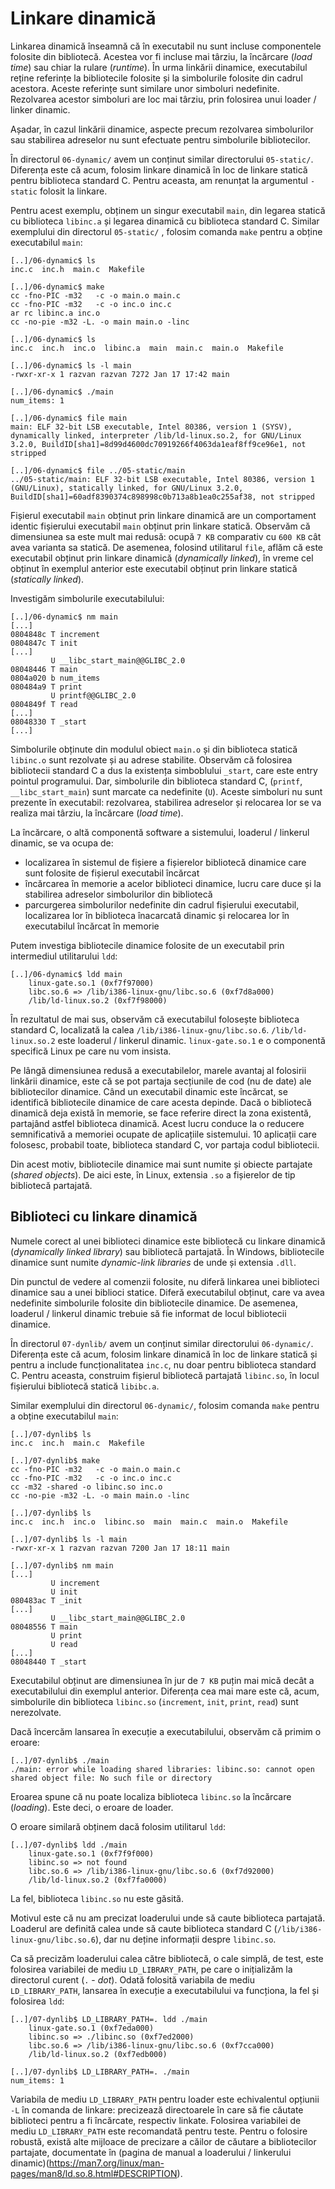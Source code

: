 # Linkare dinamică

Linkarea dinamică înseamnă că în executabil nu sunt incluse componentele folosite din bibliotecă.
Acestea vor fi incluse mai târziu, la încărcare (*load time*) sau chiar la rulare (*runtime*).
În urma linkării dinamice, executabilul reține referințe la bibliotecile folosite și la simbolurile folosite din cadrul acestora.
Aceste referințe sunt similare unor simboluri nedefinite.
Rezolvarea acestor simboluri are loc mai târziu, prin folosirea unui loader / linker dinamic.

Așadar, în cazul linkării dinamice, aspecte precum rezolvarea simbolurilor sau stabilirea adreselor nu sunt efectuate pentru simbolurile bibliotecilor.

În directorul `06-dynamic/` avem un conținut similar directorului `05-static/`.
Diferența este că acum, folosim linkare dinamică în loc de linkare statică pentru biblioteca standard C.
Pentru aceasta, am renunțat la argumentul `-static` folosit la linkare.

Pentru acest exemplu, obținem un singur executabil `main`, din legarea statică cu biblioteca `libinc.a` și legarea dinamică cu biblioteca standard C.
Similar exemplului din directorul `05-static/` , folosim comanda `make` pentru a obține executabilul `main`:

```console
[..]/06-dynamic$ ls
inc.c  inc.h  main.c  Makefile

[..]/06-dynamic$ make
cc -fno-PIC -m32   -c -o main.o main.c
cc -fno-PIC -m32   -c -o inc.o inc.c
ar rc libinc.a inc.o
cc -no-pie -m32 -L. -o main main.o -linc

[..]/06-dynamic$ ls
inc.c  inc.h  inc.o  libinc.a  main  main.c  main.o  Makefile

[..]/06-dynamic$ ls -l main
-rwxr-xr-x 1 razvan razvan 7272 Jan 17 17:42 main

[..]/06-dynamic$ ./main
num_items: 1

[..]/06-dynamic$ file main
main: ELF 32-bit LSB executable, Intel 80386, version 1 (SYSV), dynamically linked, interpreter /lib/ld-linux.so.2, for GNU/Linux 3.2.0, BuildID[sha1]=8d99d4600dc70919266f4063da1eaf8ff9ce96e1, not stripped

[..]/06-dynamic$ file ../05-static/main
../05-static/main: ELF 32-bit LSB executable, Intel 80386, version 1 (GNU/Linux), statically linked, for GNU/Linux 3.2.0, BuildID[sha1]=60adf8390374c898998c0b713a8b1ea0c255af38, not stripped
```

Fișierul executabil `main` obținut prin linkare dinamică are un comportament identic fișierului executabil `main` obținut prin linkare statică.
Observăm că dimensiunea sa este mult mai redusă: ocupă `7 KB` comparativ cu `600 KB` cât avea varianta sa statică.
De asemenea, folosind utilitarul `file`, aflăm că este executabil obținut prin linkare dinamică (*dynamically linked*), în vreme cel obținut în exemplul anterior este executabil obținut prin linkare statică (*statically linked*).

Investigăm simbolurile executabilului:

```console
[..]/06-dynamic$ nm main
[...]
0804848c T increment
0804847c T init
[...]
         U __libc_start_main@@GLIBC_2.0
08048446 T main
0804a020 b num_items
080484a9 T print
         U printf@@GLIBC_2.0
0804849f T read
[...]
08048330 T _start
[...]
```

Simbolurile obținute din modulul obiect `main.o` și din biblioteca statică `libinc.o` sunt rezolvate și au adrese stabilite.
Observăm că folosirea bibliotecii standard C a dus la existența simboblului `_start`, care este entry pointul programului.
Dar, simbolurile din biblioteca standard C, (`printf`, `__libc_start_main`) sunt marcate ca nedefinite (`U`).
Aceste simboluri nu sunt prezente în executabil: rezolvarea, stabilirea adreselor și relocarea lor se va realiza mai târziu, la încărcare (*load time*).

La încărcare, o altă componentă software a sistemului, loaderul / linkerul dinamic, se va ocupa de:

- localizarea în sistemul de fișiere a fișierelor bibliotecă dinamice care sunt folosite de fișierul executabil încărcat
- încărcarea în memorie a acelor biblioteci dinamice, lucru care duce și la stabilirea adreselor simbolurilor din bibliotecă
- parcurgerea simbolurilor nedefinite din cadrul fișierului executabil, localizarea lor în biblioteca înacarcată dinamic și relocarea lor în executabilul încărcat în memorie

Putem investiga bibliotecile dinamice folosite de un executabil prin intermediul utilitarului `ldd`:

```console
[..]/06-dynamic$ ldd main
	linux-gate.so.1 (0xf7f97000)
	libc.so.6 => /lib/i386-linux-gnu/libc.so.6 (0xf7d8a000)
	/lib/ld-linux.so.2 (0xf7f98000)
```

În rezultatul de mai sus, observăm că executabilul folosește biblioteca standard C, localizată la calea `/lib/i386-linux-gnu/libc.so.6`.
`/lib/ld-linux.so.2` este loaderul / linkerul dinamic.
`linux-gate.so.1` e o componentă specifică Linux pe care nu vom insista.

Pe lângă dimensiunea redusă a executabilelor, marele avantaj al folosirii linkării dinamice, este că se pot partaja secțiunile de cod (nu de date) ale bibliotecilor dinamice.
Când un executabil dinamic este încărcat, se identifică bibliotecile dinamice de care acesta depinde.
Dacă o bibliotecă dinamică deja există în memorie, se face referire direct la zona existentă, partajând astfel biblioteca dinamică.
Acest lucru conduce la o reducere semnificativă a memoriei ocupate de aplicațiile sistemului.
10 aplicații care folosesc, probabil toate, biblioteca standard C, vor partaja codul bibliotecii.

Din acest motiv, bibliotecile dinamice mai sunt numite și obiecte partajate (*shared objects*).
De aici este, în Linux, extensia `.so` a fișierelor de tip bibliotecă partajată.

## Biblioteci cu linkare dinamică

Numele corect al unei biblioteci dinamice este bibliotecă cu linkare dinamică (*dynamically linked library*) sau bibliotecă partajată.
În Windows, bibliotecile dinamice sunt numite *dynamic-link libraries* de unde și extensia `.dll`.

Din punctul de vedere al comenzii folosite, nu diferă linkarea unei biblioteci dinamice sau a unei biblioci statice.
Diferă executabilul obținut, care va avea nedefinite simbolurile folosite din bibliotecile dinamice.
De asemenea, loaderul / linkerul dinamic trebuie să fie informat de locul bibliotecii dinamice.

În directorul `07-dynlib/` avem un conținut similar directorului `06-dynamic/`.
Diferența este că acum, folosim linkare dinamică în loc de linkare statică și pentru a include funcționalitatea `inc.c`, nu doar pentru biblioteca standard C.
Pentru aceasta, construim fișierul bibliotecă partajată `libinc.so`, în locul fișierului bibliotecă statică `libibc.a`.

Similar exemplului din directorul `06-dynamic/`, folosim comanda `make` pentru a obține executabilul `main`:

```console
[..]/07-dynlib$ ls
inc.c  inc.h  main.c  Makefile

[..]/07-dynlib$ make
cc -fno-PIC -m32   -c -o main.o main.c
cc -fno-PIC -m32   -c -o inc.o inc.c
cc -m32 -shared -o libinc.so inc.o
cc -no-pie -m32 -L. -o main main.o -linc

[..]/07-dynlib$ ls
inc.c  inc.h  inc.o  libinc.so  main  main.c  main.o  Makefile

[..]/07-dynlib$ ls -l main
-rwxr-xr-x 1 razvan razvan 7200 Jan 17 18:11 main

[..]/07-dynlib$ nm main
[...]
         U increment
         U init
080483ac T _init
[...]
         U __libc_start_main@@GLIBC_2.0
08048556 T main
         U print
         U read
[...]
08048440 T _start
```

Executabilul obținut are dimensiunea în jur de `7 KB` puțin mai mică decât a executabilului din exemplul anterior.
Diferența cea mai mare este că, acum, simbolurile din biblioteca `libinc.so` (`increment`, `init`, `print`, `read`) sunt nerezolvate.

Dacă încercăm lansarea în execuție a executabilului, observăm că primim o eroare:

```console
[..]/07-dynlib$ ./main
./main: error while loading shared libraries: libinc.so: cannot open shared object file: No such file or directory
```

Eroarea spune că nu poate localiza biblioteca `libinc.so` la încărcare (*loading*).
Este deci, o eroare de loader.

O eroare similară obținem dacă folosim utilitarul `ldd`:

```console
[..]/07-dynlib$ ldd ./main
	linux-gate.so.1 (0xf7f9f000)
	libinc.so => not found
	libc.so.6 => /lib/i386-linux-gnu/libc.so.6 (0xf7d92000)
	/lib/ld-linux.so.2 (0xf7fa0000)
```

La fel, biblioteca `libinc.so` nu este găsită.

Motivul este că nu am precizat loaderului unde să caute biblioteca partajată.
Loaderul are definită calea unde să caute biblioteca standard C (`/lib/i386-linux-gnu/libc.so.6`), dar nu deține informații despre `libinc.so`.

Ca să precizăm loaderului calea către bibliotecă, o cale simplă, de test, este folosirea variabilei de mediu `LD_LIBRARY_PATH`, pe care o inițializăm la directorul curent (`.` - *dot*).
Odată folosită variabila de mediu `LD_LIBRARY_PATH`, lansarea în execuție a executabilului va funcționa, la fel și folosirea `ldd`:

```console
[..]/07-dynlib$ LD_LIBRARY_PATH=. ldd ./main
	linux-gate.so.1 (0xf7eda000)
	libinc.so => ./libinc.so (0xf7ed2000)
	libc.so.6 => /lib/i386-linux-gnu/libc.so.6 (0xf7cca000)
	/lib/ld-linux.so.2 (0xf7edb000)

[..]/07-dynlib$ LD_LIBRARY_PATH=. ./main
num_items: 1
```

Variabila de mediu `LD_LIBRARY_PATH` pentru loader este echivalentul opțiunii `-L` în comanda de linkare: precizează directoarele în care să fie căutate biblioteci pentru a fi încărcate, respectiv linkate.
Folosirea variabilei de mediu `LD_LIBRARY_PATH` este recomandată pentru teste.
Pentru o folosire robustă, există alte mijloace de precizare a căilor de căutare a bibliotecilor partajate, documentate în (pagina de manual a loaderului / linkerului dinamic)(https://man7.org/linux/man-pages/man8/ld.so.8.html#DESCRIPTION).
